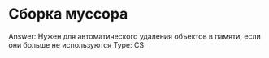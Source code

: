 # Сборка муссора

Answer: Нужен для автоматического удаления объектов в памяти, если они больше не используются
Type: CS